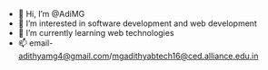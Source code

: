 - 👋 Hi, I’m @AdiMG
- 👀 I’m interested in software development and web development
- 🌱 I’m currently learning web technologies
- 📫 email- adithyamg4@gmail.com/mgadithyabtech16@ced.alliance.edu.in

<!---
AdiMG/AdiMG is a ✨ special ✨ repository because its `README.md` (this file) appears on your GitHub profile.
You can click the Preview link to take a look at your changes.
--->
